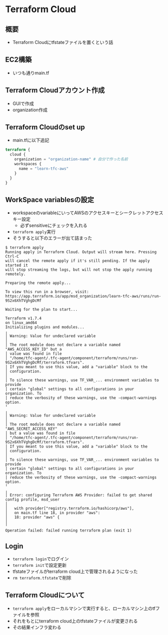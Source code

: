 # Terraform Cloud

## 概要
- Terraform Cloudにtfstateファイルを置くという話

## EC2構築
- いつも通りmain.tf
## Terraform Cloudアカウント作成
- GUIで作成
- organization作成

## Terraform Cloudのset up
- main.tfに以下追記
```terraform
terraform {
  cloud {
    organization = "organization-name" # 自分で作った名前
    workspaces {
      name = "learn-tfc-aws"
    }
  }
}
```

## WorkSpace variablesの設定
- workspaceのvariableにいってAWSのアクセスキーとシークレットアクセスキー設定
  - 必ずsensitiveにチェックを入れる
- `terraform apply`実行
- そうすると以下のエラーが出て詰まった
```
$ terraform apply
Running apply in Terraform Cloud. Output will stream here. Pressing Ctrl-C
will cancel the remote apply if it's still pending. If the apply started it
will stop streaming the logs, but will not stop the apply running remotely.

Preparing the remote apply...

To view this run in a browser, visit:
https://app.terraform.io/app/msd_organization/learn-tfc-aws/runs/run-9S2x6XhTVghgDcMf

Waiting for the plan to start...

Terraform v1.7.4
on linux_amd64
Initializing plugins and modules...
╷
│ Warning: Value for undeclared variable
│
│ The root module does not declare a variable named "AWS_ACCESS_KEY_ID" but a
│ value was found in file
│ "/home/tfc-agent/.tfc-agent/component/terraform/runs/run-9S2x6XhTVghgDcMf/terraform.tfvars".
│ If you meant to use this value, add a "variable" block to the
│ configuration.
│
│ To silence these warnings, use TF_VAR_... environment variables to provide
│ certain "global" settings to all configurations in your organization. To
│ reduce the verbosity of these warnings, use the -compact-warnings option.
╵
╷
│ Warning: Value for undeclared variable
│
│ The root module does not declare a variable named "AWS_SECRET_ACCESS_KEY"
│ but a value was found in file
│ "/home/tfc-agent/.tfc-agent/component/terraform/runs/run-9S2x6XhTVghgDcMf/terraform.tfvars".
│ If you meant to use this value, add a "variable" block to the
│ configuration.
│
│ To silence these warnings, use TF_VAR_... environment variables to provide
│ certain "global" settings to all configurations in your organization. To
│ reduce the verbosity of these warnings, use the -compact-warnings option.
╵
╷
│ Error: configuring Terraform AWS Provider: failed to get shared config profile, msd_user
│
│   with provider["registry.terraform.io/hashicorp/aws"],
│   on main.tf line 18, in provider "aws":
│   18: provider "aws" {
│
╵
Operation failed: failed running terraform plan (exit 1)

```

## Login
- `terraform login`でログイン
- `terraform init`で設定更新
- tfstateファイルがterraform cloud上で管理されるようになった
- `rm terraform.tfstate`で削除

## Terraform Cloudについて
- `terraform apply`をローカルマシンで実行すると、ローカルマシン上のtfファイルを参照
- それをもとにterraform cloud上のtfstateファイルが変更される
- その結果インフラ変わる
